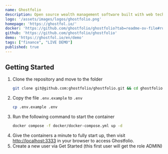 ```yaml
---
name: Ghostfolio
description: Open source wealth management software built with web technology.
logo: '/assets/images/logos/ghostfolio.png'
homepage: 'https://ghostfol.io/'
docker: 'https://github.com/ghostfolio/ghostfolio?tab=readme-ov-file#run-with-docker-compose'
github: 'https://github.com/ghostfolio/ghostfolio'
demo: 'https://ghostfol.io/en/demo'
tags: ["finance", "LIVE DEMO"]
published: true
---
```


## Getting Started

1. Clone the repository and move to the folder
    ```bash
    git clone git@github.com:ghostfolio/ghostfolio.git && cd ghostfolio
    ```
2. Copy the file `.env.example` to `.env`
    ```bash
    cp .env.example .env
    ```
3. Run the following command to start the container
    ```bash
    docker compose -f docker/docker-compose.yml up -d
    ```
4. Give the containers a minute to fully start up, then visit [http://localhost:3333](http://localhost:3333) in your browser to access Ghostfolio.
5. Create a new user via Get Started (this first user will get the role ADMIN)